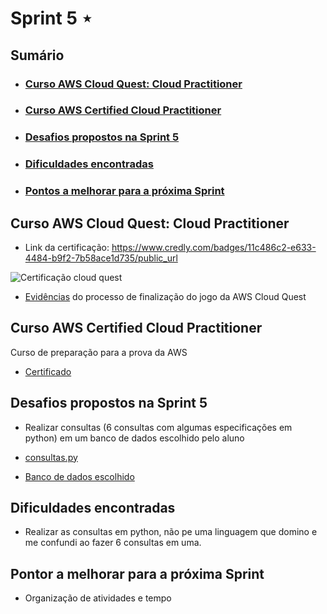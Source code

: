 # Sprint 5 ⋆
## Sumário
- ### [Curso AWS Cloud Quest: Cloud Practitioner]()
- ### [Curso AWS Certified Cloud Practitioner]()
- ### [Desafios propostos na Sprint 5]()
- ### [Dificuldades encontradas]()
- ### [Pontos a melhorar para a próxima Sprint]()

## Curso AWS Cloud Quest: Cloud Practitioner
- Link da certificação: https://www.credly.com/badges/11c486c2-e633-4484-b9f2-7b58ace1d735/public_url

![Certificação cloud quest](/Sprint5/Evidências/aws-cloud-quest-cloud-practitioner-mayara-goncalves.png)

- [Evidências](/Sprint5/Evidências/) do processo de finalização do jogo da AWS Cloud Quest

## Curso AWS Certified Cloud Practitioner

Curso de preparação para a prova da AWS

- [Certificado](/Sprint5/Certificados/18719_5_6046265_1727467355_AWS%20Skill%20Builder%20Course%20Completion%20Certificate.pdf)

## Desafios propostos na Sprint 5
- Realizar consultas (6 consultas com algumas especificações em python) em um banco de dados escolhido pelo aluno

- [consultas.py](/Sprint5/Desafio/consultas.py)
- [Banco de dados escolhido](/Sprint5/Desafio/bilheteria-diaria-obras-por-exibidoras-2024-08-s04.csv)

## Dificuldades encontradas
- Realizar as consultas em python, não pe uma linguagem que domino e me confundi ao fazer 6 consultas em uma.

## Pontor a melhorar para a próxima Sprint
- Organização de atividades e tempo